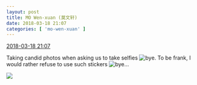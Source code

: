 ```yaml
---
layout: post
title: MO Wen-xuan (莫文轩)
date: 2018-03-18 21:07
categories: [ 'mo-wen-xuan' ]
---
```


<div class="weibo-info">
  <a href="https://weibo.com/6505418468/G7Z2BDW58">2018-03-18 21:07</a>
</div>

Taking candid photos when asking us to take selfies ![bye](https://img.t.sinajs.cn/t4/appstyle/expression/ext/normal/70/88_org.gif). To be frank, I would rather refuse to use such stickers ![bye](https://img.t.sinajs.cn/t4/appstyle/expression/ext/normal/70/88_org.gif)…

<!-- more -->

<a href="http://wx4.sinaimg.cn/mw690/0076g4wkgy1fph9vm2bxgj30v21fawwu.jpg">
  <img class="weibo-pic-preview" src="http://wx4.sinaimg.cn/orj360/0076g4wkgy1fph9vm2bxgj30v21fawwu.jpg" />
</a>
